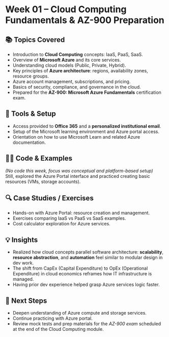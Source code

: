 # Week 01 – Cloud Computing Fundamentals & AZ-900 Preparation

## 📚 Topics Covered
- Introduction to **Cloud Computing** concepts: IaaS, PaaS, SaaS.
- Overview of **Microsoft Azure** and its core services.
- Understanding cloud models (Public, Private, Hybrid).
- Key principles of **Azure architecture**: regions, availability zones, resource groups.
- Azure account management, subscriptions, and pricing.
- Basics of security, compliance, and governance in the cloud.
- Prepared for the **AZ-900: Microsoft Azure Fundamentals** certification exam.

## 🧰 Tools & Setup
- Access provided to **Office 365** and a **personalized institutional email**.
- Setup of the Microsoft learning environment and Azure portal access.
- Orientation on how to use Microsoft Learn and related Azure documentation.

## 🧑‍💻 Code & Examples
*(No code this week, focus was conceptual and platform-based setup)*  
Still, explored the Azure Portal interface and practiced creating basic resources (VMs, storage accounts).

## 🔍 Case Studies / Exercises
- Hands-on with Azure Portal: resource creation and management.
- Exercises comparing IaaS vs PaaS vs SaaS examples.
- Cost calculator exploration for Azure services.

## 💡 Insights
- Realized how cloud concepts parallel software architecture: **scalability**, **resource abstraction**, and **automation** feel similar to modular design in dev work.
- The shift from CapEx (Capital Expenditure) to OpEx (Operational Expenditure) in cloud economics reframes how IT infrastructure is managed.
- Having prior dev experience helped grasp Azure services logic faster.

## 🚀 Next Steps
- Deepen understanding of Azure compute and storage services.
- Continue practicing with Azure portal.
- Review mock tests and prep materials for the *AZ-900 exam* scheduled at the end of the Cloud Computing module.
